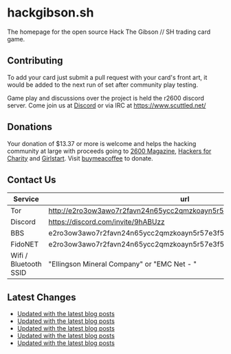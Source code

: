 # hackgibson.sh
The homepage for the open source Hack The Gibson // SH trading card game.


## Contributing

To add your card just submit a pull request with your card's front art, it would be added to the next run of set after community play testing.

Game play and discussions over the project is held the r2600 discord server. Come join us at [Discord](https://discord.com/invite/9hABUzz) or via IRC at https://www.scuttled.net/


## Donations

Your donation of $13.37 or more is welcome and helps the hacking community at large with proceeds going to [2600 Magazine](https://2600.com/), [Hackers for Charity](https://hackersforcharity.org) and [Girlstart](https://girlstart.org).  Visit [buymeacoffee](https://www.buymeacoffee.com/hackgibson.sh) to donate.


## Contact Us

Service | url
-|-
Tor | http://e2ro3ow3awo7r2favn24n65ycc2qmzkoayn5r57e3f56nvjwdcgg32ad.onion
Discord | https://discord.com/invite/9hABUzz
BBS | e2ro3ow3awo7r2favn24n65ycc2qmzkoayn5r57e3f56nvjwdcgg32ad.onion:23
FidoNET | e2ro3ow3awo7r2favn24n65ycc2qmzkoayn5r57e3f56nvjwdcgg32ad.onion:24554
Wifi / Bluetooth SSID | "Ellingson Mineral Company" or "EMC Net - <fidonet address>"

## Latest Changes
<!-- BLOG-POST-LIST:START -->
- [Updated with the latest blog posts](https://github.com/DFW2600/hackgibson.sh/commit/d4b2104b8faff6aff3f9e0614104a03e06105fdd)
- [Updated with the latest blog posts](https://github.com/DFW2600/hackgibson.sh/commit/12f259c96017dfe24174d95dd714a5f35e2d4c57)
- [Updated with the latest blog posts](https://github.com/DFW2600/hackgibson.sh/commit/9f14997c5e8901281acb06bdf9aa6317d7da40ad)
- [Updated with the latest blog posts](https://github.com/DFW2600/hackgibson.sh/commit/ed489e501d410d33b27f6197940bd4f78ff1fc11)
- [Updated with the latest blog posts](https://github.com/DFW2600/hackgibson.sh/commit/57876efda04b85e23986e7273e3d7ff8fd398763)
<!-- BLOG-POST-LIST:END -->
